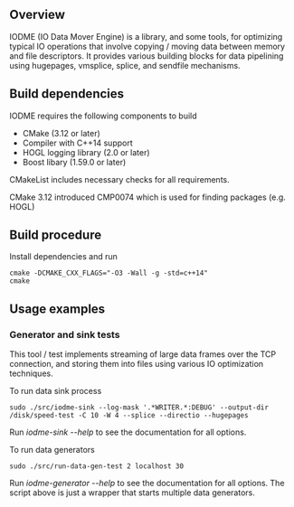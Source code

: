 ## Overview

IODME (IO Data Mover Engine) is a library, and some tools, for optimizing 
typical IO operations that involve copying / moving data between memory
and file descriptors.
It provides various building blocks for data pipelining using hugepages, 
vmsplice, splice, and sendfile mechanisms. 

## Build dependencies

IODME requires the following components to build
* CMake (3.12 or later)
* Compiler with C++14 support
* HOGL logging library (2.0 or later)
* Boost libary (1.59.0 or later) 

CMakeList includes necessary checks for all requirements.

CMake 3.12 introduced CMP0074 which is used for finding packages (e.g. HOGL)

## Build procedure

Install dependencies and run
```
cmake -DCMAKE_CXX_FLAGS="-O3 -Wall -g -std=c++14"
cmake
```

## Usage examples

### Generator and sink tests

This tool / test implements streaming of large data frames over the TCP
connection, and storing them into files using various IO optimization 
techniques. 

To run data sink process
```
sudo ./src/iodme-sink --log-mask '.*WRITER.*:DEBUG' --output-dir /disk/speed-test -C 10 -W 4 --splice --directio --hugepages
```

Run _iodme-sink --help_ to see the documentation for all options.

To run data generators
```
sudo ./src/run-data-gen-test 2 localhost 30
```

Run _iodme-generator --help_ to see the documentation for all options.
The script above is just a wrapper that starts multiple data generators.
